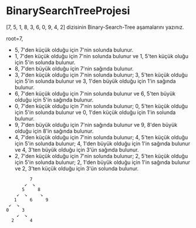 # BinarySearchTreeProjesi

[7, 5, 1, 8, 3, 6, 0, 9, 4, 2] dizisinin Binary-Search-Tree aşamalarını yazınız.

root=7,

 - 5, 7'den küçük olduğu için 7'nin solunda bulunur.
 - 1, 7'den küçük olduğu için 7'nin solunda bulunur ve 1, 5'ten küçük oluğu için 5'in solunda bulunur.
 - 8, 7'den büyük olduğu için 7'nin sağında bulunur.
 - 3, 7'den küçük olduğu için 7'nin solunda bulunur; 3, 5'ten küçük olduğu için 5'in solunda bulunur ve 3, 1'den büyük olduğu için 1'in sağında bulunur.
 - 6, 7'den küçük olduğu için 7'nin solunda bulunur ve 6, 5'ten büyük olduğu için 5'in sağında bulunur.
 - 0, 7'den küçük olduğu için 7'nin solunda bulunur; 0, 5'ten küçük olduğu için 5'in solunda bulunur ve 0, 1'den küçük olduğu için 1'in solunda bulunur.
 - 9, 7'den büyük olduğu için 7'nin sağında bulunur ve 9, 8'den büyük olduğu için 8'in sağında bulunur.
 - 4, 7'den küçük olduğu için 7'nin solunda bulunur; 4, 5'ten küçük olduğu için 5'in solunda bulunur; 4, 1'den büyük olduğu için 1'in sağında bulunur ve 4, 3'ten büyük olduğu için 3'ün sağında bulunur.
 - 2, 7'den küçük olduğu için 7'nin solunda bulunur; 2, 5'ten küçük olduğu için 5'in solunda bulunur; 2, 1'den büyük olduğu için 1'in sağında bulunur ve 2, 3'ten küçük olduğu için 3'ün solunda bulunur.

```
         7
       ↙  ↘
      5     8
    ↙  ↘     ↘
   1     6     9
 ↙  ↘
0     3
    ↙  ↘
  2      4
```
